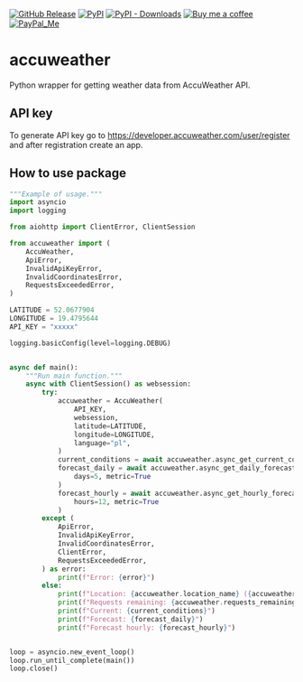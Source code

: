 [![GitHub Release][releases-shield]][releases]
[![PyPI][pypi-releases-shield]][pypi-releases]
[![PyPI - Downloads][pypi-downloads]][pypi-statistics]
[![Buy me a coffee][buy-me-a-coffee-shield]][buy-me-a-coffee]
[![PayPal_Me][paypal-me-shield]][paypal-me]

# accuweather

Python wrapper for getting weather data from AccuWeather API.


## API key

To generate API key go to https://developer.accuweather.com/user/register and after registration create an app.


## How to use package
```python
"""Example of usage."""
import asyncio
import logging

from aiohttp import ClientError, ClientSession

from accuweather import (
    AccuWeather,
    ApiError,
    InvalidApiKeyError,
    InvalidCoordinatesError,
    RequestsExceededError,
)

LATITUDE = 52.0677904
LONGITUDE = 19.4795644
API_KEY = "xxxxx"

logging.basicConfig(level=logging.DEBUG)


async def main():
    """Run main function."""
    async with ClientSession() as websession:
        try:
            accuweather = AccuWeather(
                API_KEY,
                websession,
                latitude=LATITUDE,
                longitude=LONGITUDE,
                language="pl",
            )
            current_conditions = await accuweather.async_get_current_conditions()
            forecast_daily = await accuweather.async_get_daily_forecast(
                days=5, metric=True
            )
            forecast_hourly = await accuweather.async_get_hourly_forecast(
                hours=12, metric=True
            )
        except (
            ApiError,
            InvalidApiKeyError,
            InvalidCoordinatesError,
            ClientError,
            RequestsExceededError,
        ) as error:
            print(f"Error: {error}")
        else:
            print(f"Location: {accuweather.location_name} ({accuweather.location_key})")
            print(f"Requests remaining: {accuweather.requests_remaining}")
            print(f"Current: {current_conditions}")
            print(f"Forecast: {forecast_daily}")
            print(f"Forecast hourly: {forecast_hourly}")


loop = asyncio.new_event_loop()
loop.run_until_complete(main())
loop.close()
```

[releases]: https://github.com/bieniu/accuweather/releases
[releases-shield]: https://img.shields.io/github/release/bieniu/accuweather.svg?style=popout
[pypi-releases]: https://pypi.org/project/accuweather/
[pypi-statistics]: https://pepy.tech/project/accuweather
[pypi-releases-shield]: https://img.shields.io/pypi/v/accuweather
[pypi-downloads]: https://pepy.tech/badge/accuweather/month
[buy-me-a-coffee-shield]: https://img.shields.io/static/v1.svg?label=%20&message=Buy%20me%20a%20coffee&color=6f4e37&logo=buy%20me%20a%20coffee&logoColor=white
[buy-me-a-coffee]: https://www.buymeacoffee.com/QnLdxeaqO
[paypal-me-shield]: https://img.shields.io/static/v1.svg?label=%20&message=PayPal.Me&logo=paypal
[paypal-me]: https://www.paypal.me/bieniu79
